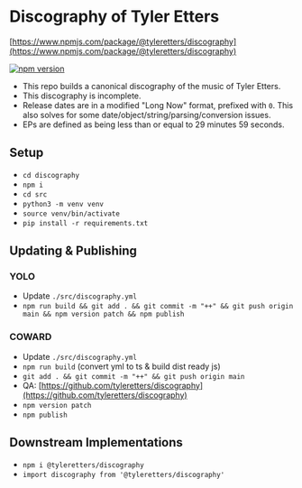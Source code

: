 # Discography of Tyler Etters

[https://www.npmjs.com/package/@tyleretters/discography](https://www.npmjs.com/package/@tyleretters/discography)

[![npm version](https://img.shields.io/npm/v/@tyleretters/discography)](https://www.npmjs.com/package/@tyleretters/discography)

- This repo builds a canonical discography of the music of Tyler Etters.
- This discography is incomplete.
- Release dates are in a modified "Long Now" format, prefixed with `0`. This also solves for some date/object/string/parsing/conversion issues.
- EPs are defined as being less than or equal to 29 minutes 59 seconds.

## Setup

- `cd discography`
- `npm i`
- `cd src`
- `python3 -m venv venv`
- `source venv/bin/activate`
- `pip install -r requirements.txt`

## Updating & Publishing

### YOLO

- Update `./src/discography.yml`
- `npm run build && git add . && git commit -m "++" && git push origin main && npm version patch && npm publish`

### COWARD

- Update `./src/discography.yml`
- `npm run build` (convert yml to ts & build dist ready js)
- `git add . && git commit -m "++" && git push origin main`
- QA: [https://github.com/tyleretters/discography](https://github.com/tyleretters/discography)
- `npm version patch`
- `npm publish`

## Downstream Implementations

- `npm i @tyleretters/discography`
- `import discography from '@tyleretters/discography'`
